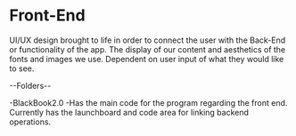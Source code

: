# Front-End
UI/UX design brought to life in order to connect the user with the Back-End or functionality of the app. The display of our content and aesthetics of the fonts and images we use. Dependent on user input of what they would like to see. 

--Folders--

-BlackBook2.0
-Has the main code for the program regarding the front end. Currently has the launchboard and code area for linking backend operations.
